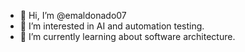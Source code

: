 - 👋 Hi, I’m @emaldonado07
- 👀 I’m interested in AI and automation testing.
- 🌱 I’m currently learning about software architecture.
